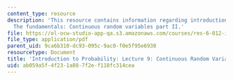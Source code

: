 ```yaml
---
content_type: resource
description: 'This resource contains information regarding introduction to probability:
  The fundamentals: Continuous random variables part II.'
file: https://ol-ocw-studio-app-qa.s3.amazonaws.com/courses/res-6-012-introduction-to-probability-spring-2018/ab059a5f4f231a887f2ef118fc314cea_MITRES_6_012S18_L09.pdf
file_type: application/pdf
parent_uid: 9ca6b310-dc93-095c-9ac0-f0e5f95e6930
resourcetype: Document
title: 'Introduction to Probability: Lecture 9: Continuous Random Variables Part II'
uid: ab059a5f-4f23-1a88-7f2e-f118fc314cea
---
```

